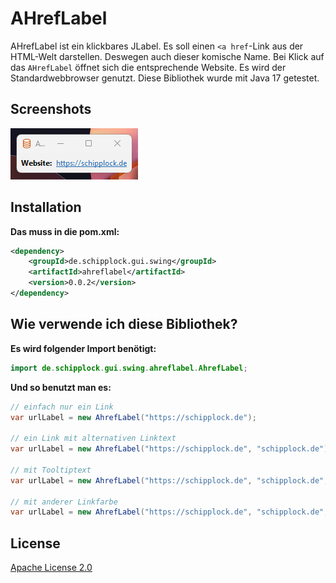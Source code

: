 # AHrefLabel

AHrefLabel ist ein klickbares JLabel. Es soll einen `<a href`-Link aus der HTML-Welt darstellen.
Deswegen auch dieser komische Name. Bei Klick auf das `AHrefLabel` öffnet sich die entsprechende Website.
Es wird der Standardwebbrowser genutzt.
Diese Bibliothek wurde mit Java 17 getestet.

## Screenshots

![](screenshots/banner.png)

## Installation

**Das muss in die pom.xml:**

```xml
<dependency>
    <groupId>de.schipplock.gui.swing</groupId>
    <artifactId>ahreflabel</artifactId>
    <version>0.0.2</version>
</dependency>
```

## Wie verwende ich diese Bibliothek?

**Es wird folgender Import benötigt:**

```java
import de.schipplock.gui.swing.ahreflabel.AhrefLabel;
```

**Und so benutzt man es:**

```java
// einfach nur ein Link
var urlLabel = new AhrefLabel("https://schipplock.de");

// ein Link mit alternativen Linktext
var urlLabel = new AhrefLabel("https://schipplock.de", "schipplock.de");

// mit Tooltiptext
var urlLabel = new AhrefLabel("https://schipplock.de", "schipplock.de", "mein TooltipText");

// mit anderer Linkfarbe
var urlLabel = new AhrefLabel("https://schipplock.de", "schipplock.de", "mein TooltipText", "#1c59ba");
```

## License
[Apache License 2.0](https://choosealicense.com/licenses/apache-2.0/)